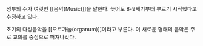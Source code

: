 성부의 수가 여럿인 [[음악(Music)]]을 말한다. 늦어도 8-9세기부터 부르기 시작했다고 추정하고 있다.

초기의 다성음악을 [[오르가눔(organum)]]이라고 부른다. 이 새로운 형태의 음악은 주로 교회를 중심으로 퍼져나갔다.
